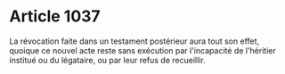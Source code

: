 # Article 1037

La révocation faite dans un testament postérieur aura tout son effet, quoique ce nouvel acte reste sans exécution par l'incapacité de l'héritier institué ou du légataire, ou par leur refus de recueillir.